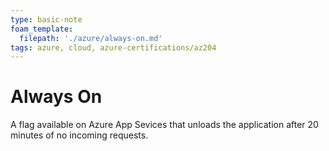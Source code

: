 ```yaml
---
type: basic-note
foam_template:
  filepath: './azure/always-on.md'
tags: azure, cloud, azure-certifications/az204
---
```


# Always On

A flag available on Azure App Sevices that unloads the application after 20 minutes of no incoming requests.

